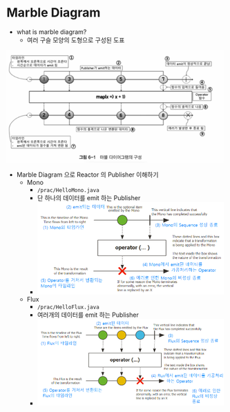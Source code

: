 # Marble Diagram
- what is marble diagram?
  - 여러 구슬 모양의 도형으로 구성된 도표
<img src="./static/marblediagram.png"/>

- Marble Diagram 으로 Reactor 의 Publisher 이해하기
  - Mono
    - `/prac/HelloMono.java` 
    - 단 하나의 데이터를 emit 하는 Publisher
    - <img src="./static/mono.png">
  - Flux
    - `/prac/HelloFlux.java`
    - 여러개의 데이터를 emit 하는 Publisher
    - <img src="./static/flux.png">
